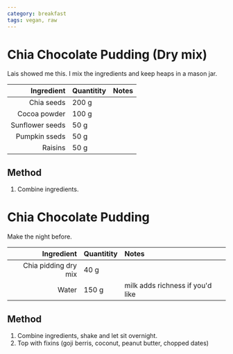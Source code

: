 ```yaml
---
category: breakfast
tags: vegan, raw
---
```


# Chia Chocolate Pudding (Dry mix)

Lais showed me this. I mix the ingredients and keep heaps in a mason jar. 

Ingredient | Quantitity | Notes 
---------: | :--------- | :----
Chia seeds | 200 g | |
Cocoa powder | 100 g | | 
Sunflower seeds | 50 g | |
Pumpkin sseds | 50 g | |
Raisins | 50 g | |

## Method 
1. Combine ingredients.

# Chia Chocolate Pudding

Make the night before.

Ingredient | Quantitity | Notes 
---------: | :--------- | :----
Chia pidding dry mix | 40 g | |
Water | 150 g | milk adds richness if you'd like | 

## Method 
1. Combine ingredients, shake and let sit overnight.
2. Top with fixins (goji berris, coconut, peanut butter, chopped dates)
